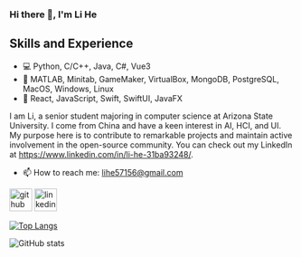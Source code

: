 ### Hi there 👋, I'm Li He

## Skills and Experience
* :computer: Python, C/C++, Java, C#, Vue3
* :toolbox: MATLAB, Minitab, GameMaker, VirtualBox, MongoDB, PostgreSQL, MacOS, Windows, Linux
* :iphone: React, JavaScript, Swift, SwiftUI, JavaFX

I am Li, a senior student majoring in computer science at Arizona State University. I come from China and have a keen interest in AI, HCI, and UI. My purpose here is to contribute to remarkable projects and maintain active involvement in the open-source community. You can check out my LinkedIn at https://www.linkedin.com/in/li-he-31ba93248/.

- 📫 How to reach me: lihe57156@gmail.com 


[<img src='https://cdn.jsdelivr.net/npm/simple-icons@3.0.1/icons/github.svg' alt='github' height='40'>](https://github.com/Li-8023)  [<img src='https://cdn.jsdelivr.net/npm/simple-icons@3.0.1/icons/linkedin.svg' alt='linkedin' height='40'>](https://www.linkedin.com/in/li-he-31ba93248/)  

[![Top Langs](https://github-readme-stats.vercel.app/api/top-langs/?username=Li-8023&theme=radical)](https://github.com/anuraghazra/github-readme-stats)

![GitHub stats](https://github-readme-stats.vercel.app/api?username=Li-8023&show_icons=true&theme=radical)  

